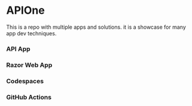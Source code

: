 # APIOne

This is a repo with multiple apps and solutions.  it is a showcase for many app dev techniques.

### API App

### Razor Web App

### Codespaces

### GitHub Actions


